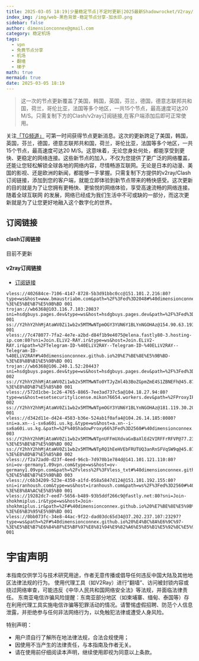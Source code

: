 ```yaml
---
title: 2025-03-05 18:19|少量稳定节点|不定时更新|2025最新Shadowrocket/V2ray/SSR/Clash免费节点高速订阅机场
index_img: /img/web-黑色背景-稳定节点分享-加水印.png
sidebar: false
author: dimensionconnex@gmail.com
category: 稳定机场
tags:
  - vpn
  - 免费节点分享
  - 机场
  - 翻墙
  - 梯子
math: true
mermaid: true
date: 2025-03-05 18:19
---
```

> 这一次的节点更新覆盖了美国，韩国，英国，芬兰，德国，德意志联邦共和国，荷兰，哥伦比亚，法国等多个地区，一共15个节点，最高速度可达20 M/S。只需复制下方的Clash/v2ray订阅链接,在客户端添加后即可正常使用。

<!-- more -->
关注[「TG频道」](https://t.me/DCFVPN) 可第一时间获得节点更新消息。这次的更新跨足了美国，韩国，英国，芬兰，德国，德意志联邦共和国，荷兰，哥伦比亚，法国等多个地区，一共15个节点，最高速度可达20 M/S。这意味着，无论您身处何处，都能享受到更快、更稳定的网络连接。这些新节点的加入，不仅为您提供了更广泛的网络覆盖，还能让您轻松解锁全球各地的网络内容，尽情畅游互联网。无论是日本的动漫、美国的影视、还是欧洲的新闻，都能够一手掌握。只需复制下方提供的v2ray/Clash订阅链接，添加到您的客户端，就能立即体验到新节点带来的畅快感受。这次更新的目的就是为了让您拥有更畅快、更愉悦的网络体验，享受高速流畅的网络连接。随着全球互联网
的发展，网络已经成为我们生活中不可或缺的一部分，而这次更新就是为了让您更好地融入这个数字化的世界。
<!-- 广告位 -->

<!-- 广告位 -->
## 订阅链接

#### clash订阅链接
目前不更新


#### v2ray订阅链接
- [订阅链接](https://dimensionconnex.github.io/assets/links/airport/2025-03/stable-JIQ5HLNDKECXN39O.txt)
```text
vless://402684ce-7106-4147-8728-5b3d91bbc0cc@151.101.2.216:80?type=ws&host=www.bmaustriabm.com&path=%2F%3Fed%3D2048#%40dimensionconnex.github.io%20%E7%BE%8E%E5%9B%BD-%3E%E5%BE%B7%E5%9B%BD 001
trojan://wb6368@103.116.7.103:2083?sni=hsdgbuys.pages.dev&type=ws&host=hsdgbuys.pages.dev&path=%2F%3Fed%3D2560#%40dimensionconnex.github.io%20%E7%BE%8E%E5%9B%BD 001
ss://Y2hhY2hhMjAtaWV0Zi1wb2x5MTMwNTpmOGY3YUN6Y1BLYnNGOHAz@154.90.63.193:990#%40dimensionconnex.github.io%20%E9%9F%A9%E5%9B%BD 001
vless://7c478077-7fa2-4e7e-a2bd-d84f1b9e4075@elena.fastly80-3.hosting-ip.com:80?sni=Join.ELiV2-RAY.ir&type=ws&host=Join.ELiV2-RAY.ir&path=%2FTelegram-ID-%40ELiV2RAY--Telegram-ID-%40ELiV2RAY--Telegram-ID-%40ELiV2RAY#%40dimensionconnex.github.io%20%E7%BE%8E%E5%9B%BD-%3E%E8%8B%B1%E5%9B%BD 001
trojan://wb6368@106.240.1.52:20443?sni=hsdgbuys.pages.dev&type=ws&host=hsdgbuys.pages.dev&path=%2F%3Fed%3D2560#%40dimensionconnex.github.io%20%E9%9F%A9%E5%9B%BD 002
ss://Y2hhY2hhMjAtaWV0Zi1wb2x5MTMwNTo0YTJyZml4b3BoZGpmZmE4S1ZBNEFh@45.87.175.154:8080#%40dimensionconnex.github.io%20%E7%AB%8B%E9%99%B6%E5%AE%9B-%3E%E8%8D%B7%E5%85%B0 001
vless://572d1cbe-1c26-4765-8865-7ee3ad737c5a@104.18.27.94:80?type=ws&host=esetsecuritylicense.mikon76654.workers.dev&path=%2FProxyIP%3DProxyIP.US.fxxk.dedyn.io#%40dimensionconnex.github.io%20%E7%BE%8E%E5%9B%BD 002
ss://Y2hhY2hhMjAtaWV0Zi1wb2x5MTMwNTpmOGY3YUN6Y1BLYnNGOHAz@181.119.30.20:990#%40dimensionconnex.github.io%20%E5%93%A5%E4%BC%A6%E6%AF%94%E4%BA%9A 001
vless://d342d11e-d424-4583-b36e-524ab1f0afa4@104.26.14.185:8080?sni=a.xn--i-sx6a60i.us.kg.&type=ws&host=a.xn--i-sx6a60i.us.kg.&path=%2F%40ShadowProxy66%3Fed%3D2560#%40dimensionconnex.github.io%20%E7%BE%8E%E5%9B%BD 003
ss://Y2hhY2hhMjAtaWV0Zi1wb2x5MTMwNTpnUFFmUXdvaGxBaXlEd2VIRFFrRFVP@77.239.122.34:46785#%40dimensionconnex.github.io%20%E8%8B%B1%E5%9B%BD-%3E%E5%BE%B7%E5%9B%BD 002
ss://Y2hhY2hhMjAtaWV0Zi1wb2x5MTMwNTpRQ1hEeHVEbFRUTUQ3anRnSFVqSW9q@45.87.175.199:8080#%40dimensionconnex.github.io%20%E7%AB%8B%E9%99%B6%E5%AE%9B-%3E%E8%8D%B7%E5%85%B0 002
vless://f2a72ad0-d23f-4eed-96cb-7d970b1e784d@141.101.121.110:80?sni=ov-germany1.09vpn.com&type=ws&host=ov-germany1.09vpn.com&path=%2Fvless%2F%3FVless_txt#%40dimensionconnex.github.io%20%E7%BE%8E%E5%9B%BD-%3E%E5%BE%B7%E5%9B%BD 003
vless://c6b34209-523e-4350-a1fd-058a5847d124@151.101.192.155:80?sni=iranhoush.com&type=ws&host=iranhoush.com&path=ws%2F%3Fed%3D2560#%40dimensionconnex.github.io%20%E7%BE%8E%E5%9B%BD-%3E%E8%8A%AC%E5%85%B0 001
vless://19282dc7-eed7-5656-b489-93b5ddf266c9@fastly.net:80?sni=Join-shokhmiplus.ir&type=ws&host=Join-shokhmiplus.ir&path=%2F#%40dimensionconnex.github.io%20%E7%BE%8E%E5%9B%BD-%3E%E6%B3%95%E5%9B%BD 001
vless://0bb073fc-34e8-44ac-9f22-dad03dc65d34@37.202.237.107:23297?type=ws&path=%2F#%40dimensionconnex.github.io%20%E4%BC%8A%E6%9C%97-%3E%E5%BE%B7%E6%84%8F%E5%BF%97%E8%81%94%E9%82%A6%E5%85%B1%E5%92%8C%E5%9B%BD 001
```

<!-- universe_declaration -->
# 宇宙声明
本指南仅供学习与技术研究用途，作者无意传播或倡导任何违反中国大陆及其他地区法律法规的行为。
使用代理工具（如V2Ray）进行“翻墙”、访问被封锁内容或绕过网络审查，可能违反《中华人民共和国网络安全法》等法规，并面临法律责任。
东南亚电信诈骗风险提醒：东南亚部分地区（如柬埔寨、缅甸、泰国等）存在利用代理工具实施电信诈骗等犯罪活动的情况。请警惕虚假招聘、防范个人信息泄露，并拒绝参与任何非法网络行为，以免触犯法律或遭受人身风险。

特别声明：
- 用户须自行了解所在地法律法规，合法合规使用；
- 因使用不当产生的法律责任，与本指南及作者无关。
- 请在使用前仔细阅读本声明，继续使用即视为同意以上条款。
<!-- universe_declaration -->